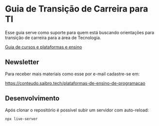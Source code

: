 # Guia de Transição de Carreira para TI

Esse guia serve como suporte para quem está buscando orientações para transição de carreira para a área de Tecnologia.

[Guia de cursos e plataformas e ensino](https://saibrotech.github.io/guia-transicao-carreira/guia-cursos-plataformas-ensino.html)

## Newsletter

Para receber mais materiais como esse por e-mail cadastre-se em:

https://conteudo.saibro.tech/plataformas-de-ensino-de-programacao

## Desenvolvimento

Após clonar o repositório é possível subir um servidor com auto-reload:

`npx live-server`

